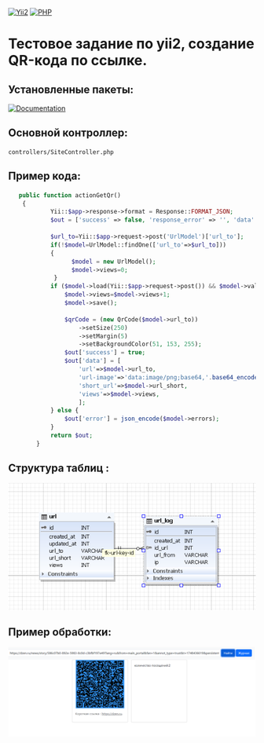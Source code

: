 [![Yii2](https://img.shields.io/badge/Yii-2.0.x-blue?logo=yii&style=flat-square)](https://www.yiiframework.com/)
[![PHP](https://img.shields.io/badge/PHP->=8.0-777BB4?style=flat-square&logo=php)](https://www.php.net/)

# Тестовое задание по yii2, создание QR-кода по ссылке.

## Установленные пакеты:
[![Documentation](https://img.shields.io/badge/docs-qrcode--library-blue?style=flat-square&logo=read-the-docs)](https://qrcode-library.readthedocs.io/en/latest/)

## Основной контроллер:
    controllers/SiteController.php

## Пример кода:

```php
   public function actionGetQr()
    {
            Yii::$app->response->format = Response::FORMAT_JSON;
            $out = ['success' => false, 'response_error' => '', 'data' => ''];

            $url_to=Yii::$app->request->post('UrlModel')['url_to'];
            if(!$model=UrlModel::findOne(['url_to'=>$url_to]))
            {
                  $model = new UrlModel();
                  $model->views=0;
             }
            if ($model->load(Yii::$app->request->post()) && $model->validate()) {
                $model->views=$model->views+1;
                $model->save();

                $qrCode = (new QrCode($model->url_to))
                    ->setSize(250)
                    ->setMargin(5)
                    ->setBackgroundColor(51, 153, 255);
                $out['success'] = true;
                $out['data'] = [
                    'url'=>$model->url_to,
                    'url-image'=>'data:image/png;base64,'.base64_encode($qrCode->writeString()),
                    'short_url'=>$model->url_short,
                    'views'=>$model->views,
                    ];
            } else {
                $out['error'] = json_encode($model->errors);
            }
            return $out;
        }
```

## Структура таблиц :
![Скриншот](web/img/table.png)


## Пример обработки:

![Скриншот](web/img/img_2.png)